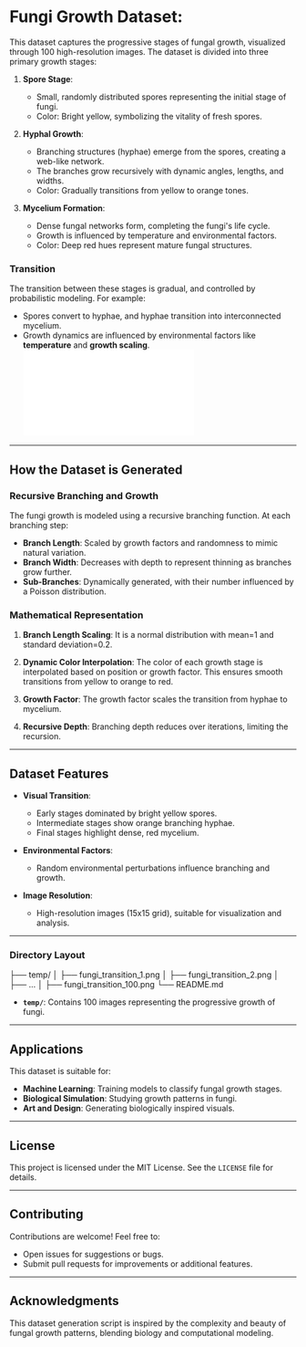 # Fungi Growth Dataset: 
This dataset captures the progressive stages of fungal growth, visualized through 100 high-resolution images. The dataset is divided into three primary growth stages:

1. **Spore Stage**:
   - Small, randomly distributed spores representing the initial stage of fungi.
   - Color: Bright yellow, symbolizing the vitality of fresh spores.

2. **Hyphal Growth**:
   - Branching structures (hyphae) emerge from the spores, creating a web-like network.
   - The branches grow recursively with dynamic angles, lengths, and widths.
   - Color: Gradually transitions from yellow to orange tones.

3. **Mycelium Formation**:
   - Dense fungal networks form, completing the fungi's life cycle.
   - Growth is influenced by temperature and environmental factors.
   - Color: Deep red hues represent mature fungal structures.

### Transition

The transition between these stages is gradual, and controlled by probabilistic modeling. For example:
- Spores convert to hyphae, and hyphae transition into interconnected mycelium.
- Growth dynamics are influenced by environmental factors like **temperature** and **growth scaling**.
![Fungi Tracking](track_fungi.pdf)
---

## How the Dataset is Generated

### Recursive Branching and Growth

The fungi growth is modeled using a recursive branching function. At each branching step:
- **Branch Length**: Scaled by growth factors and randomness to mimic natural variation.
- **Branch Width**: Decreases with depth to represent thinning as branches grow further.
- **Sub-Branches**: Dynamically generated, with their number influenced by a Poisson distribution.

### Mathematical Representation

1. **Branch Length Scaling**:
It is a normal distribution with mean=1 and standard deviation=0.2.

2. **Dynamic Color Interpolation**:
The color of each growth stage is interpolated based on position or growth factor. This ensures smooth transitions from yellow to orange to red.

3. **Growth Factor**:
   The growth factor scales the transition from hyphae to mycelium.
   
5. **Recursive Depth**:
   Branching depth reduces over iterations, limiting the recursion.

---

## Dataset Features

- **Visual Transition**:
  - Early stages dominated by bright yellow spores.
  - Intermediate stages show orange branching hyphae.
  - Final stages highlight dense, red mycelium.

- **Environmental Factors**:
  - Random environmental perturbations influence branching and growth.

- **Image Resolution**:
  - High-resolution images (15x15 grid), suitable for visualization and analysis.

---
### Directory Layout
├── temp/ │ ├── fungi_transition_1.png │ ├── fungi_transition_2.png │ ├── ... │ ├── fungi_transition_100.png └── README.md


- **`temp/`**: Contains 100 images representing the progressive growth of fungi.

---

## Applications

This dataset is suitable for:
- **Machine Learning**: Training models to classify fungal growth stages.
- **Biological Simulation**: Studying growth patterns in fungi.
- **Art and Design**: Generating biologically inspired visuals.

---

## License

This project is licensed under the MIT License. See the `LICENSE` file for details.

---

## Contributing

Contributions are welcome! Feel free to:
- Open issues for suggestions or bugs.
- Submit pull requests for improvements or additional features.

---

## Acknowledgments

This dataset generation script is inspired by the complexity and beauty of fungal growth patterns, blending biology and computational modeling.
